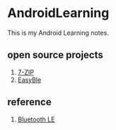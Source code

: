 # AndroidLearning
This is my Android Learning notes.




## open source projects
1. [7-ZIP](http://www.7-zip.org/)
2. [EasyBle](https://github.com/nziyouren/EasyBle)


## reference
1. [Bluetooth LE](https://blog.stylingandroid.com/category/bluetooth/)
